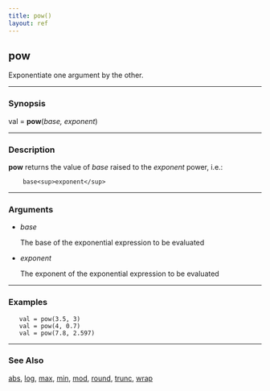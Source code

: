 ```yaml
---
title: pow()
layout: ref
---
```


## pow

Exponentiate one argument by the other.

-----

### Synopsis

val = **pow**(*base, exponent*)

-----

### Description

**pow** returns the value of *base* raised to the *exponent* power,
i.e.:

```
    base<sup>exponent</sup>
```

-----

### Arguments

  - <span id="item_base">*base*</span>  
      
    The base of the exponential expression to be evaluated

  - <span id="item_exponent">*exponent*</span>  
      
    The exponent of the exponential expression to be evaluated

-----

### Examples

``` 
   val = pow(3.5, 3)
   val = pow(4, 0.7)
   val = pow(7.8, 2.597)
```

-----

### See Also

[abs](abs.html), [log](log.html), [max](max.html), [min](min.html),
[mod](mod.html), [round](round.html), [trunc](trunc.html),
[wrap](wrap.html)
